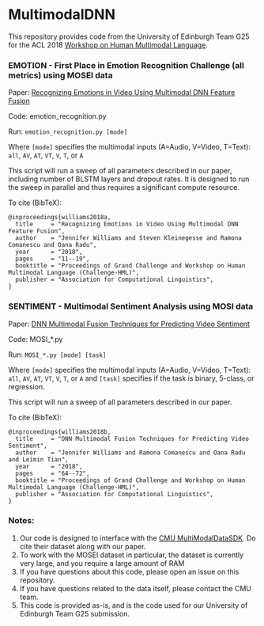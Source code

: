 # MultimodalDNN

This repository provides code from the University of Edinburgh Team G25 for the ACL 2018 [Workshop on Human Multimodal Language](http://multicomp.cs.cmu.edu/acl2018multimodalchallenge/).

### EMOTION - First Place in Emotion Recognition Challenge (all metrics) using MOSEI data

Paper: [Recognizing Emotions in Video Using Multimodal DNN Feature Fusion](http://www.aclweb.org/anthology/W18-3302)

Code: emotion_recognition.py

Run: `emotion_recognition.py [mode]`

Where `[mode]` specifies the multimodal inputs (A=Audio, V=Video, T=Text): `all`, `AV`, `AT`, `VT`, `V`, `T`, or `A`

This script will run a sweep of all parameters described in our paper, including number of BLSTM layers and dropout rates. It is designed to run the sweep in parallel and thus requires a significant compute resource. 

To cite (BibTeX):
```
@inproceedings{williams2018a,
  title     = "Recognizing Emotions in Video Using Multimodal DNN Feature Fusion",
  author    = "Jennifer Williams and Steven Kleinegesse and Ramona Comanescu and Oana Radu",
  year      = "2018",
  pages     = "11--19",
  booktitle = "Proceedings of Grand Challenge and Workshop on Human Multimodal Language (Challenge-HML)",
  publisher = "Association for Computational Linguistics",
}
```

### SENTIMENT - Multimodal Sentiment Analysis using MOSI data

Paper: [DNN Multimodal Fusion Techniques for Predicting Video Sentiment](http://www.aclweb.org/anthology/W18-3309)

Code: MOSI_*.py

Run: `MOSI_*.py [mode] [task]`

Where `[mode]` specifies the multimodal inputs (A=Audio, V=Video, T=Text): `all`, `AV`, `AT`, `VT`, `V`, `T`, or `A`
and `[task]` specifies if the task is binary, 5-class, or regression.

This script will run a sweep of all parameters described in our paper.


To cite (BibTeX):
```
@inproceedings{williams2018b,
  title     = "DNN Multimodal Fusion Techniques for Predicting Video Sentiment",
  author    = "Jennifer Williams and Ramona Comanescu and Oana Radu and Leimin Tian",
  year      = "2018",
  pages     = "64--72",
  booktitle = "Proceedings of Grand Challenge and Workshop on Human Multimodal Language (Challenge-HML)",
  publisher = "Association for Computational Linguistics",
}
```


### Notes:
1. Our code is designed to interface with the [CMU MultiModalDataSDK](https://github.com/A2Zadeh/CMU-MultimodalSDK). Do cite their dataset along with our paper.
2. To work with the MOSEI dataset in particular, the dataset is currently very large, and you require a large amount of RAM 
3. If you have questions about this code, please open an issue on this repository. 
4. If you have questions related to the data itself, please contact the CMU team.
5. This code is provided as-is, and is the code used for our University of Edinburgh Team G25 submission.
